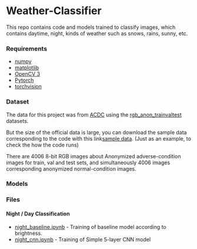 # Weather-Classifier
This repo contains code and models trained to classify images, which contains daytime, night, kinds of weather such as snows, rains, sunny, etc.

### Requirements
- [numpy](https://pypi.org/project/numpy/)
- [matplotlib](https://pypi.org/project/matplotlib/)
- [OpenCV 3](https://pypi.org/project/opencv-python/3.4.9.31/)
- [Pytorch](https://pytorch.org/get-started/locally/)
- [torchvision](https://pytorch.org/get-started/locally/)

### Dataset
The data for this project was from [ACDC](https://acdc.vision.ee.ethz.ch/download) using the [rgb_anon_trainvaltest](https://acdc.vision.ee.ethz.ch/rgb_anon_trainvaltest.zip) datasets.

But the size of the official data is large, you can download the sample data corresponding to the code with this link[sample data](). (Just as an example, to check the how the code runs)

There are 4006 8-bit RGB images about Anonymized adverse-condition images for train, val and test sets, and simultaneously 4006 images corresponding anonymized normal-condition images.

### Models

### Files
#### Night / Day Classification
- [night_baseline.ipynb](https://github.com/jayeshsaita/Day-Night-Classifier/blob/master/training/baseline.ipynb) - Training of baseline model according to brightness.
- [night_cnn.ipynb](https://github.com/jayeshsaita/Day-Night-Classifier/blob/master/training/simple_hsv_model.ipynb) - Training of Simple 5-layer CNN model